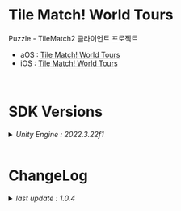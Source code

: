 # Tile Match! World Tours

Puzzle - TileMatch2 클라이언트 프로젝트

+ aOS : [Tile Match! World Tours](https://play.google.com/store/apps/details?id=com.ninetap.tilematchworldtours&gl=US)
+ iOS : [Tile Match! World Tours](https://apps.apple.com/app/id6476965728)

<br>

# SDK Versions
<details>
<summary markdown="span"><em>Unity Engine : 2022.3.22f1</em></summary>
<br>

---
+ UnityPackage Version
   - External Dependency Manager : 1.2.179
   - AppsFlyer : 6.13.10
   - Firebase : 11.8.0
   - Facebook : 16.0.2
   - IronSource : 7.9.1
   - In App Purchasing : 4.11.0

</details>

<br>

# ChangeLog

<details>
<summary markdown="span"><em>last update : 1.0.4</em></summary>
<br>

---
+ 1.0.4
   - Blocker 추가 (Chain, Jelly, Suitcase)
   - Tile Tween 최적화
   - Jigsaw Piece 최적화

---
+ 1.0.3
   - 레벨 데이터 추가 (500)
   - 그리스 테마 추가
   - Blocker 추가 (Glue, Bush)
   - Blocker 팝업 추가 (튜토리얼, 실패)
   - Particle System 최적화

---
+ 1.0.2
   - 수집 이벤트 추가

---
+ 1.0.1
   - 레벨 데이터 추가 (400)
   - 호주 테마 추가
   - 번들 팝업 추가

---
+ 1.0.0
   - 출시 버전 배포

---
+ 0.0.1
   - Kick Off

</details>